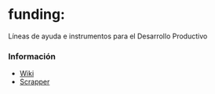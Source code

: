 funding:
========
Líneas de ayuda e instrumentos para el Desarrollo Productivo

### Información
* [Wiki](http://wiki.garagelab.cc/mediawiki/index.php/Acceso_a_instrumentos_de_financiamiento_del_Estado)
* [Scrapper](https://scraperwiki.com/scrapers/mecon_-_instrumentos_para_el_desarrollo_producti_4/)
